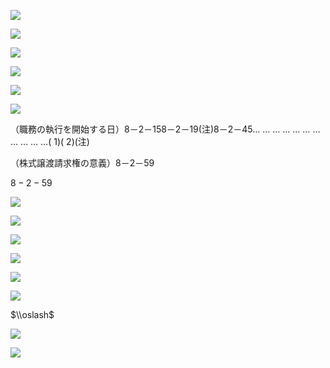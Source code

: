 ![](https://www.nta.go.jp/tmp/746c33aa-e1f7-46bf-b9fe-16c99112d186/images/d04ced040501fb994af968aa20380f629668d1ceeff7943d1795df0b8ff66724.jpg)

![](https://www.nta.go.jp/tmp/746c33aa-e1f7-46bf-b9fe-16c99112d186/images/8390517d599cc713052fe61fe26f8b9a006d57067e753836203f1012150afc3a.jpg)

![](https://www.nta.go.jp/tmp/746c33aa-e1f7-46bf-b9fe-16c99112d186/images/6c1692d905e7108a8754f20c7040d5d96edeac7ed04fe8a62f6b3d278765d593.jpg)

![](https://www.nta.go.jp/tmp/746c33aa-e1f7-46bf-b9fe-16c99112d186/images/57e960490638b9b1020e5caca8ceaae33cac0c7829b0443e6851868ac36d1fdf.jpg)

![](https://www.nta.go.jp/tmp/746c33aa-e1f7-46bf-b9fe-16c99112d186/images/b67b71ca2ecf9672d17745dcb9e51f2f4e3867cd5ccb29d238d89d19bf8a864d.jpg)

![](https://www.nta.go.jp/tmp/746c33aa-e1f7-46bf-b9fe-16c99112d186/images/5b6126426f27db068bbc3efec2c726b15cae9d21cbf3f2a4d272f84d88c836d6.jpg)

（職務の執行を開始する日）8－2－158－2－19(注)8－2－45… … … … … … … … … … …( 1)( 2)(注)

（株式譲渡請求権の意義）8－2－59

$8-2-59$

![](https://www.nta.go.jp/tmp/746c33aa-e1f7-46bf-b9fe-16c99112d186/images/bcd2865a951805de0d4a81d4f1e1b39e73e1296c6baba648fd34df27ba15f828.jpg)

![](https://www.nta.go.jp/tmp/746c33aa-e1f7-46bf-b9fe-16c99112d186/images/a7cb0b6e30f033e007db4ed7cd148d53985fdb089d7845d025a67acf843d7ec3.jpg)

![](https://www.nta.go.jp/tmp/746c33aa-e1f7-46bf-b9fe-16c99112d186/images/f85a8f232ffa01c8714b430cc392905c82102d6dc0fbc1cba76dbdbd26557258.jpg)

![](https://www.nta.go.jp/tmp/746c33aa-e1f7-46bf-b9fe-16c99112d186/images/547df2f865d1a25192786cab3cb993b8fadc89522b3b32cd9cebc1cbfe433c08.jpg)

![](https://www.nta.go.jp/tmp/746c33aa-e1f7-46bf-b9fe-16c99112d186/images/39e939e0e6ce7998e611246255953a593496396f84629c55ffeebc6fcc47d7ef.jpg)

![](https://www.nta.go.jp/tmp/746c33aa-e1f7-46bf-b9fe-16c99112d186/images/c411df6b17cafcb7c71acf2b8ae95816f3e2df078cbff94cbcb748beba08306f.jpg)

$\\oslash$

![](https://www.nta.go.jp/tmp/746c33aa-e1f7-46bf-b9fe-16c99112d186/images/c17939242f43a0bc942f2cb7c4940f94a528c67a1a1e31fa5990f9c083610903.jpg)

![](https://www.nta.go.jp/tmp/746c33aa-e1f7-46bf-b9fe-16c99112d186/images/9a48496c3e80f64aa6f0bdc873fefce2fa8afd0d7d78ef5c5931530a55df5e90.jpg)